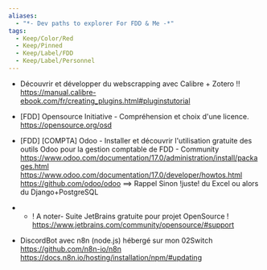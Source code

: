 ```yaml
---
aliases:
  - "*- Dev paths to explorer For FDD & Me -*"
tags:
  - Keep/Color/Red
  - Keep/Pinned
  - Keep/Label/FDD
  - Keep/Label/Personnel
---
```


- Découvrir et développer du webscrapping avec Calibre + Zotero !!
https://manual.calibre-ebook.com/fr/creating_plugins.html#pluginstutorial

- [FDD] Opensource Initiative - Compréhension et choix d'une licence.
https://opensource.org/osd

- [FDD] [COMPTA] Odoo - Installer et découvrir l'utilisation gratuite des outils Odoo pour la gestion comptable de FDD - Community 
https://www.odoo.com/documentation/17.0/administration/install/packages.html
https://www.odoo.com/documentation/17.0/developer/howtos.html
https://github.com/odoo/odoo
==> Rappel Sinon !juste! du Excel ou alors du Django+PostgreSQL

- - ! A noter- Suite JetBrains gratuite pour projet OpenSource !
https://www.jetbrains.com/community/opensource/#support

- DiscordBot avec n8n (node.js) hébergé sur mon 02Switch
https://github.com/n8n-io/n8n
https://docs.n8n.io/hosting/installation/npm/#updating


